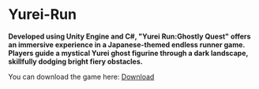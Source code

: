 # Yurei-Run
**Developed using Unity Engine and C#, "Yurei Run:Ghostly Quest" offers an immersive experience in
a Japanese-themed endless runner game. Players guide a mystical Yurei ghost figurine through a
dark landscape, skillfully dodging bright fiery obstacles.**

You can download the game here: [Download](https://h-bakrania.itch.io/yurei-run)
